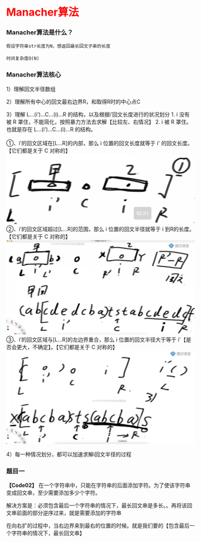 # <font color="red">**Manacher算法**</font>

### Manacher算法是什么？
```text
假设字符串str长度为N，想返回最长回文子串的长度

时间复杂度O(N)
```

### Manacher算法核心
1）理解回文半径数组

2）理解所有中心的回文最右边界R，和取得R时的中心点C

3）理解   L…(i‘)…C…(i)…R  的结构，以及根据i’回文长度进行的状况划分
    1. i 没有被 R 罩住，不能简化，按照暴力方法去求解【比较左、右情况】
    2. i 被 R 罩住。也就是存在 L…(i’)…C…(i)…R  的结构。 </br></br>
        ①、i’的回文区域在[L...R]的内部，那么 i 位置的回文长度就等于 i' 的回文长度。【它们都是关于 C 对称的】
        ![情况一](img.png)
        ②、i’的回文区域超过[L...R]的范围，那么 i 位置的回文半径就等于 i 到R的长度。【它们都是关于 C 对称的】
        ![情况二](img_1.png)
        ③、i’的回文区域与[L...R]的左边界重合，那么 i 位置的回文半径大于等于 i'【是否会更大，不确定】。【它们都是关于 C 对称的】
        ![情况二](img_2.png)

4）每一种情况划分，都可以加速求解i回文半径的过程


### 题目一
**【Code02】**
在一个字符串中，只能在字符串的后面添加字符。为了使该字符串变成回文串，至少需要添加多少个字符。

解决方案是：必须包含最后一个字符串的情况下，最长回文串是多长。。再将该回文串前面的部分逆序过来，就是需要添加的字符串

在向右扩的过程中，当右边界来到最右的位置的时候。就是我们要的【包含最后一个字符串的情况下，最长回文串】

